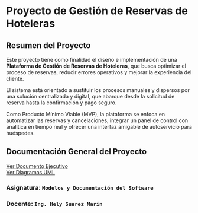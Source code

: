 # Proyecto de Gestión de Reservas de Hoteleras

## Resumen del Proyecto

Este proyecto tiene como finalidad el diseño e implementación de una **Plataforma de Gestión de Reservas de Hoteleras**, que busca optimizar el proceso de reservas, reducir errores operativos y mejorar la experiencia del cliente.  

El sistema está orientado a sustituir los procesos manuales y dispersos por una solución centralizada y digital, que abarque desde la solicitud de reserva hasta la confirmación y pago seguro.  

Como Producto Mínimo Viable (MVP), la plataforma se enfoca en automatizar las reservas y cancelaciones, integrar un panel de control con analítica en tiempo real y ofrecer una interfaz amigable de autoservicio para huéspedes.

## Documentación General del Proyecto

[Ver Documento Ejecutivo](DOCUMENTO_JECUTIVO.md)  
[Ver Diagramas UML](Informes/assets/Diagramas/)

### Asignatura: ``` Modelos y Documentación del Software ```
### Docente: ``` Ing. Hely Suarez Marin ```

